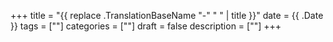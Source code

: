 +++
title = "{{ replace .TranslationBaseName "-" " " | title }}"
date = {{ .Date }}
tags = [""]
categories = [""]
draft = false
description = [""]
+++
